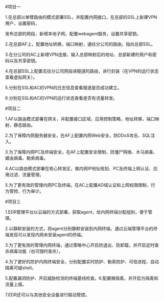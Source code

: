 #项目一

1.在总部以单臂路由的模式部署SSL，并配置内网接口，在总部的SSL上新建VPN用户，设置密码，

发布总部的网段，新增本地子网，配置webagent服务，设置共享密钥。

2.在总部AF上，配置地址转换，端口映射，通往分公司的路由，指向总部SSL。

3.在分公司的AC上新增VPN连接，输入总部映射后的地址、总部新建的用户和密码以及共享密钥。

4.在总部SSL上配置去往分公司网段进隧道的路由，进行封装（在VPN的运行状态查看虚拟网关）。

5.分别在SSL和AC的VPN的日志信息查看隧道是否成功建立。

6.分别在SSL和AC的VPN的运行状态查看是否有流量转发。

#项目二

1.AF以路由模式部署在网关，并配置接口区域，应用控制策略，地址转换，端口映射，静态路由。

2.为了保障内网服务器安全，在AF上配置内网Web安全，防DDoS攻击、SQL注入。

3.为了保障内网PC及终端安全，在AF上配置安全限制，防僵尸网络、木马病毒、蠕虫病毒、勒索病毒。

4.AC以路由模式部署在核心转发区，做内网IP地址规划、PC及终端上网认证、应用过滤、流量管理。

5.为了更有效的管理内网PC及终端，在AC上配置AD域认证和上网权限限制、行为管控、行为审计。

#项目三

1.EDR管理平台以云端的方式部署，获取agent，给内网终端分配组别，便于管理。

2.以静默安装的方式，将agent分别静默安装到内网终端，通过云端管理平台的终端发现可以发现内网未安装agent的终端。

3.为了更有效的管理内网终端，通过策略中心开启防退出、防卸载，并开启定时查杀病毒功能（也可随时查杀）。

4.为了更好的防护内网终端安全，分别配置实时防护、勒索防护、可信进程、自动隔离可疑shell。

5.配置漏洞防护、开启威胁检测的终端基线检查。6.配置微隔离，并开启为隔离和流量上报。

7.EDR还可以与其他安全设备进行联动管控。



